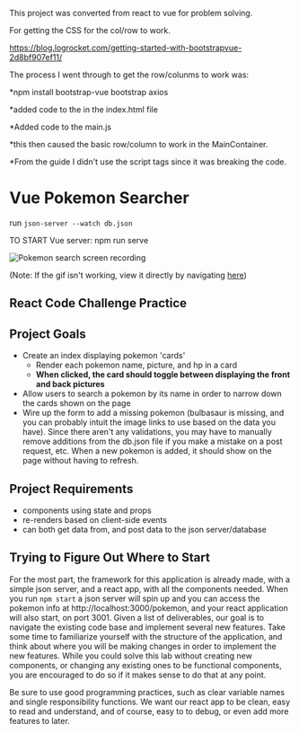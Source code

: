 This project was converted from react to vue for problem solving.


For getting the CSS for the col/row to work.

https://blog.logrocket.com/getting-started-with-bootstrapvue-2d8bf907ef11/

The process I went through to get the row/colunms to work was:

*npm install bootstrap-vue bootstrap axios

*added code to the <head> in the index.html file

*Added code to the main.js

*this then caused the basic row/column to work in the MainContainer.

*From the guide I didn't use the script tags since it was breaking the code.

<!-- Add Vue and BootstrapVue scripts just before the closing </body> tag -->

<script src="https://unpkg.com/vue/dist/vue.min.js"></script>


<script src="https://unpkg.com/bootstrap-vue@latest/dist/bootstrap-vue.min.js"></script>

# Vue Pokemon Searcher

run `json-server --watch db.json`

TO START Vue server: npm run serve

![Pokemon search screen recording](https://curriculum-content.s3.amazonaws.com/react/pokemon.gif)

(Note: If the gif isn't working, view it directly by navigating [here](httspritesps://curriculum-content.s3.amazonaws.com/react/pokemon.gif))

## React Code Challenge Practice

## Project Goals

- Create an index displaying pokemon 'cards'
  - Render each pokemon name, picture, and hp in a card
  - **When clicked, the card should toggle between displaying the front and back pictures**
- Allow users to search a pokemon by its name in order to narrow down the cards shown on the page
- Wire up the form to add a missing pokemon (bulbasaur is missing, and you can probably intuit the image links to use based on the data you have). Since there aren't any validations, you may have to manually remove additions from the db.json file if you make a mistake on a post request, etc. When a new pokemon is added, it should show on the page without having to refresh.

## Project Requirements

- components using state and props
- re-renders based on client-side events
- can both get data from, and post data to the json server/database

## Trying to Figure Out Where to Start

For the most part, the framework for this application is already made, with a
simple json server, and a react app, with all the components needed. When you
run `npm start` a json server will spin up and you can access the pokemon info
at http://localhost:3000/pokemon, and your react application will also start,
on port 3001. Given a list of deliverables, our goal is to navigate the
existing code base and implement several new features. Take some time to
familiarize yourself with the structure of the application, and think about
where you will be making changes in order to implement the new features. While
you could solve this lab without creating new components, or changing any
existing ones to be functional components, you are encouraged to do so if it
makes sense to do that at any point.

Be sure to use good programming practices, such as clear variable names and
single responsibility functions. We want our react app to be clean, easy to
read and understand, and of course, easy to to debug, or even add more
features to later.
